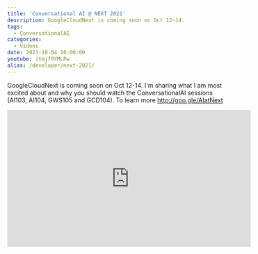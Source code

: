 ```yaml
---
title: 'Conversational AI @ NEXT 2021'
description: GoogleCloudNext is coming soon on Oct 12-14.
tags:
  - ConversationalAI
categories:
  - Videos
date: 2021-10-04 10:00:00
youtube: itmjf9YMLRw
alias: /developer/next-2021/
---
```


GoogleCloudNext is coming soon on Oct 12-14.  I'm sharing what I am most excited about and why you should watch the ConversationalAI sessions (AI103, AI104, GWS105 and GCD104). To learn more http://goo.gle/AIatNext

<!--more-->
<iframe width="560" height="315" src="https://www.youtube.com/embed/itmjf9YMLRw" frameborder="0" allow="accelerometer; autoplay; encrypted-media; gyroscope; picture-in-picture" allowfullscreen></iframe>
